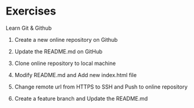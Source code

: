 # Exercises

Learn Git & Github

1. Create a new online repository on Github

2. Update the README.md on GitHub

3. Clone online repository to local machine

4. Modify README.md and Add new index.html file

5. Change remote url from HTTPS to SSH and Push to online repository

6. Create a feature branch and Update the README.md